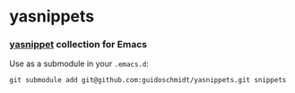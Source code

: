 # yasnippets
### [yasnippet](https://www.emacswiki.org/emacs/Yasnippet) collection for Emacs

Use as a submodule in your `.emacs.d`:

`git submodule add git@github.com:guidoschmidt/yasnippets.git snippets`
